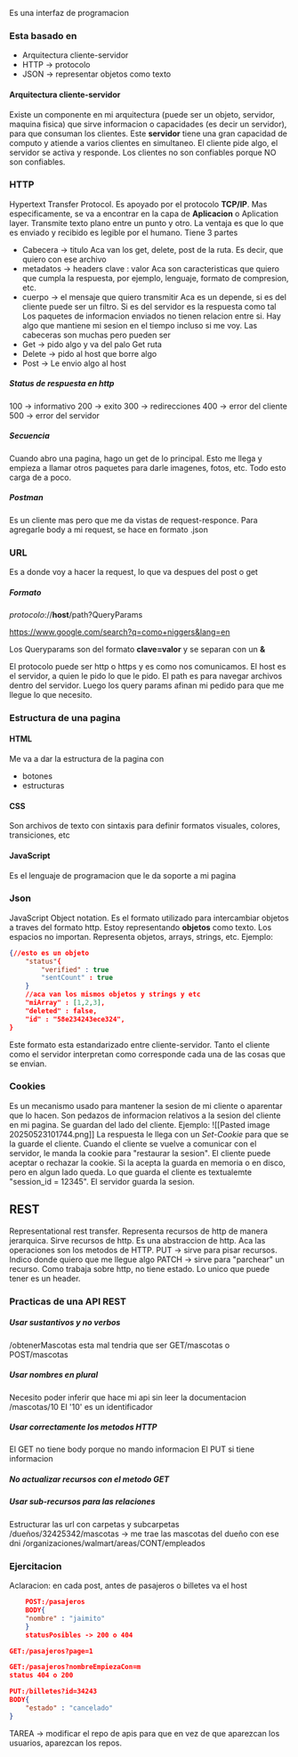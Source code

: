 Es una interfaz de programacion 

### Esta basado en
- Arquitectura cliente-servidor
- HTTP -> protocolo
- JSON -> representar objetos como texto
#### Arquitectura cliente-servidor
Existe un componente en mi arquitectura (puede ser un objeto, servidor, maquina fisica) que sirve informacion o capacidades (es decir un servidor), para que consuman los clientes. Este **servidor** tiene una gran capacidad de computo y atiende a varios clientes en simultaneo. El cliente pide algo, el servidor se activa y responde.
Los clientes no son confiables porque NO son confiables. 

### HTTP
Hypertext Transfer Protocol. Es apoyado por el protocolo **TCP/IP**. Mas especificamente, se va a encontrar en la capa de **Aplicacion** o Aplication layer. Transmite texto plano entre un punto y otro. La ventaja es que lo que es enviado y recibido es legible por el humano. Tiene 3 partes
- Cabecera -> titulo
		Aca van los get, delete, post de la ruta. Es decir, que quiero con ese archivo
- metadatos -> headers clave : valor
		Aca son caracteristicas que quiero que cumpla la respuesta, por ejemplo, lenguaje, formato de compresion, etc.
- cuerpo -> el mensaje que quiero transmitir
		Aca es un depende, si es del cliente puede ser un filtro. Si es del servidor es la respuesta como tal
Los paquetes de informacion enviados no tienen relacion entre si. Hay algo que mantiene mi sesion en el tiempo incluso si me voy.
Las cabeceras son muchas pero pueden ser
- Get -> pido algo y va del palo Get ruta
- Delete -> pido al host que borre algo
- Post -> Le envio algo al host
##### Status de respuesta en http 
100 -> informativo
200 -> exito
300 -> redirecciones
400 -> error del cliente
500 -> error del servidor

##### Secuencia
Cuando abro una pagina, hago un get de lo principal. Esto me llega y empieza a llamar otros paquetes para darle imagenes, fotos, etc. Todo esto carga de a poco.

##### Postman
Es un cliente mas pero que me da vistas de request-responce. Para agregarle body a mi request, se hace en formato .json

### URL
Es a donde voy a hacer la request, lo que va despues del post o get

##### Formato
*protocolo*://**host**/path?QueryParams

https://www.google.com/search?q=como+niggers&lang=en

Los Queryparams son del formato **clave=valor** y se separan con un **&**

El protocolo puede ser http o https y es como nos comunicamos. El host es el servidor, a quien le pido lo que le pido. El path es para navegar archivos dentro del servidor. Luego los query params afinan mi pedido para que me llegue lo que necesito.

### Estructura de una pagina

#### HTML
Me va a dar la estructura de la pagina con 
- botones
- estructuras
#### CSS
Son archivos de texto con sintaxis para definir formatos visuales, colores, transiciones, etc

#### JavaScript
Es el lenguaje de programacion que le da soporte a mi pagina

### Json
JavaScript Object notation.
Es el formato utilizado para intercambiar objetos a traves del formato http. Estoy representando **objetos** como texto. Los espacios no importan. Representa objetos, arrays, strings, etc. Ejemplo: 
```json
{//esto es un objeto
	"status"{
		"verified" : true
		"sentCount" : true
	}
	//aca van los mismos objetos y strings y etc
	"miArray" : [1,2,3],
	"deleted" : false,
	"id" : "58e234243ece324",
}
```
Este formato esta estandarizado entre cliente-servidor. Tanto el cliente como el servidor interpretan como corresponde cada una de las cosas que se envian.

### Cookies
Es un mecanismo usado para mantener la sesion de mi cliente o aparentar que lo hacen.
Son pedazos de informacion relativos a la sesion del cliente en mi pagina. Se guardan del lado del cliente.
Ejemplo: 
![[Pasted image 20250523101744.png]]
La respuesta le llega con un *Set-Cookie* para que se la guarde el cliente. Cuando el cliente se vuelve a comunicar con el servidor, le manda la cookie para "restaurar la sesion". El cliente puede aceptar o rechazar la cookie. Si la acepta la guarda en memoria o en disco, pero en algun lado queda. Lo que guarda el cliente es textualemte "session_id = 12345". El servidor guarda la sesion.

## REST
Representational rest transfer. Representa recursos de http de manera jerarquica. Sirve recursos de http. Es una abstraccion de http. Aca las operaciones son los metodos de HTTP.
PUT -> sirve para pisar recursos. Indico donde quiero que me llegue algo
PATCH -> sirve para "parchear" un recurso. 
Como trabaja sobre http, no tiene estado. Lo unico que puede tener es un header.

### Practicas de una API REST

##### Usar sustantivos y no verbos
/obtenerMascotas esta mal tendria que ser GET/mascotas o POST/mascotas

##### Usar nombres en plural
Necesito poder inferir que hace mi api sin leer la documentacion
/mascotas/10
El '10' es un identificador
##### Usar correctamente los metodos HTTP
El GET no tiene body porque no mando informacion
El PUT si tiene informacion

##### No actualizar recursos con el metodo GET

##### Usar sub-recursos para las relaciones
Estructurar las url con carpetas y subcarpetas
/dueños/32425342/mascotas -> me trae las mascotas del dueño con ese dni
/organizaciones/walmart/areas/CONT/empleados

### Ejercitacion
Aclaracion: en cada post, antes de pasajeros o billetes va el host
```json
	POST:/pasajeros
	BODY{
	"nombre" : "jaimito"
	}
	statusPosibles -> 200 o 404
```
```json
GET:/pasajeros?page=1
```
```json
GET:/pasajeros?nombreEmpiezaCon=m
status 404 o 200
```
```json
PUT:/billetes?id=34243
BODY{
	"estado" : "cancelado"
}
```

TAREA -> modificar el repo de apis para que en vez de que aparezcan los usuarios, aparezcan los repos.